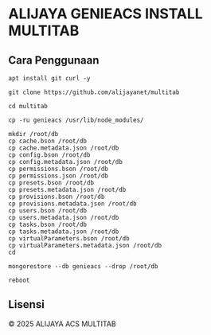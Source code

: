 # ALIJAYA GENIEACS INSTALL MULTITAB


## Cara Penggunaan
```
apt install git curl -y
```
```
git clone https://github.com/alijayanet/multitab
```
```
cd multitab
```
```
cp -ru genieacs /usr/lib/node_modules/
```
```
mkdir /root/db
cp cache.bson /root/db
cp cache.metadata.json /root/db
cp config.bson /root/db
cp config.metadata.json /root/db
cp permissions.bson /root/db
cp permissions.json /root/db
cp presets.bson /root/db
cp presets.metadata.json /root/db
cp provisions.bson /root/db
cp provisions.metadata.json /root/db
cp users.bson /root/db
cp users.metadata.json /root/db
cp tasks.bson /root/db
cp tasks.metadata.json /root/db
cp virtualParameters.bson /root/db
cp virtualParameters.metadata.json /root/db
cd 
```
```
mongorestore --db genieacs --drop /root/db
```
```
reboot
```

## Lisensi
© 2025 ALIJAYA ACS MULTITAB

